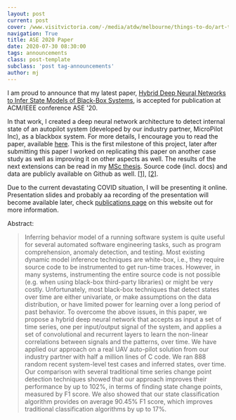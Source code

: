 ```yaml
---
layout: post
current: post
cover: /www.visitvictoria.com/-/media/atdw/melbourne/things-to-do/art-theatre-and-culture/performing-arts/cf0d49bf61e0a578812b674d4605de0e_2048x1152.jpeg
navigation: True
title: ASE 2020 Paper
date: 2020-07-30 08:30:00
tags: announcements
class: post-template
subclass: 'post tag-announcements'
author: mj
---
```


I am proud to announce that my latest paper, [Hybrid Deep Neural Networks to Infer State Models of Black-Box Systems](/papers/2020-Hybrid.pdf), is accepted for publication at ACM/IEEE conference ASE '20. 

In that work, I created a deep neural network architecture to detect internal state of an autopilot system (developed by our industry partner, MicroPilot Inc), as a blackbox system. For more details, I encourage you to read the paper, available [here](/papers/2020-Hybrid.pdf). This is the first milestone of this project, later after submitting this paper I worked on replicating this paper on another case study as well as improving it on other aspects as well. 
The results of the next extensions can be read in my [MSc thesis](https://github.com/MJafarMashhadi/University-of-Calgary-Graduate-Thesis). Source code (incl. docs) and data are publicly available on Github as well. [[1]](https://github.com/sea-lab/hybrid-net), [[2]](https://github.com/MJafarMashhadi/pprz_tester).

Due to the current devastating COVID situation, I will be presenting it online. Presentation slides and probably aa recording of the presentation will become available later, check [publications page](/publications/) on this website out for more information.


Abstract:
> Inferring behavior model of a running software system is quite useful for several automated software engineering tasks,
> such as program comprehension, anomaly detection, and testing. Most existing dynamic model inference techniques are 
> white-box, i.e., they require source code to be instrumented to get run-time traces. However, in many systems, 
> instrumenting the entire source code is not possible (e.g. when using black-box third-party libraries) or might be very 
> costly. Unfortunately, most black-box techniques that detect states over time are either univariate, or make assumptions 
> on the data distribution, or have limited power for learning over a long period of past behavior. To overcome the above 
> issues, in this paper, we propose a hybrid deep neural network that accepts as input a set of time series, one per 
> input/output signal of the system, and applies a set of convolutional and recurrent layers to learn the non-linear 
> correlations between signals and the patterns, over time. We have applied our approach on a real UAV auto-pilot solution 
> from our industry partner with half a million lines of C code. We ran 888 random recent system-level test cases and 
> inferred states, over time. Our comparison with several traditional time series change point detection techniques showed 
> that our approach improves their performance by up to 102%, in terms of finding state change points, measured by F1 score. 
> We also showed that our state classification algorithm provides on average 90.45% F1 score, which improves traditional 
> classification algorithms by up to 17%.